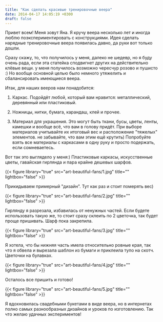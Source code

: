 ```yaml
---
title: "Как сделать красивые тренировочные веера"
date: 2014-04-17 14:05:19 +0300
draft: false
---
```


Привет всем! Меня зовут Яна. Я кручу веера несколько лет и иногда люблю поэкспериментировать с конструкциями. Идея сделать нарядные тренировочные веера появилась давно, да руки вот только дошли.

Сразу скажу, то, что получилось у меня, далеко не шедевр, но я буду очень рада, если эта статейка сподвигнет других на действительно клёвые вещи.  у меня получилось возможно чересчур розово и пушисто :) Но вообще основной целью было немного утяжелить и сбалансировать имеющиеся веера.


Итак, для наших вееров нам понадобится:

1. Каркас. Подойдёт любой, который вам нравится: металлический, деревянный или пластиковый. 

2. Ножницы, нитки, бумага, карандаш, клей и прочее. 

3. Материал для украшения. 
Это могут быть ткани, бусы, цветы, ленты, камешки и вообще всё, что вам в голову придёт.
При выборе материалов учитывайте их итоговый вес и расположение "тяжелых" элементов. не забывайте, что вам этим ещё крутить) Попробуйте взять все материалы с каркасами в одну руку и просто подержать, если сомневаетесь.

Вот так это выглядело у меня:)
Пластиковые каркасы, искусственные цветы, гавайская гирлянда и пара крайне дешевых шарфов.

{{< figure library="true" src="art-beautiful-fans/1.jpg" title="" lightbox="false" >}}

Прикидываем примерный "дизайн". Тут как раз и стоит померять вес)

{{< figure library="true" src="art-beautiful-fans/2.jpg" title="" lightbox="false" >}}

Гирлянду я разрезала, избавилась от ненужных частей. Если будете использовать такую же, то стоит сразу склеить по 2 цветочка, так будет проще пришивать. Шарф пока закрепила.

{{< figure library="true" src="art-beautiful-fans/3.jpg" title="" lightbox="false" >}}

Я хотела, что бы нижняя часть имела относительно ровные края, так что я обвела и вырезала шаблон из бумаги и приклеила тупо на скотч. Цветочки на булавках.

{{< figure library="true" src="art-beautiful-fans/4.jpg" title="" lightbox="false" >}}

Осталось все пришить и готово!

{{< figure library="true" src="art-beautiful-fans/5.jpg" title="" lightbox="false" >}}

Я вдохновилась свадебными букетами в виде веера, но в интернетах полно самых разнообразных дизайнов и уроков по изготовлению. Так что желаю удачных экспериментов! 

